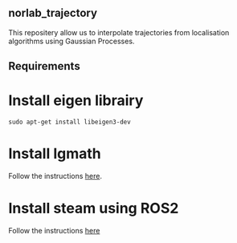 ## norlab_trajectory
This repositery allow us to interpolate trajectories from localisation algorithms using Gaussian Processes.

## Requirements 

# Install eigen librairy

`sudo apt-get install libeigen3-dev`

# Install lgmath

Follow the instructions [here](https://github.com/utiasASRL/lgmath).

# Install steam using ROS2

Follow the instructions [here](https://github.com/utiasASRL/steam)
